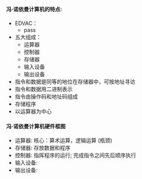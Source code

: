 #### 冯·诺依曼计算机的特点:

- EDVAC：
  - pass
- 五大组成：
  - 运算器
  - 控制器
  - 存储器
  - 输入设备
  - 输出设备
- 指令和数据是同等的地位在存储器中，可按地址寻访
- 指令和数据用二进制表示
- 指令由操作码和地址码组成
- 存储程序
- 以运算器为中心

#### 冯·诺依曼计算机硬件框图

- 运算器: 核心：算术运算，逻辑运算 (瓶颈)
- 存储器: 存放数据和程序
- 控制器: 指挥程序的运行; 完成指令之间先后顺序执行
- 输入设备:
- 输出设备:
